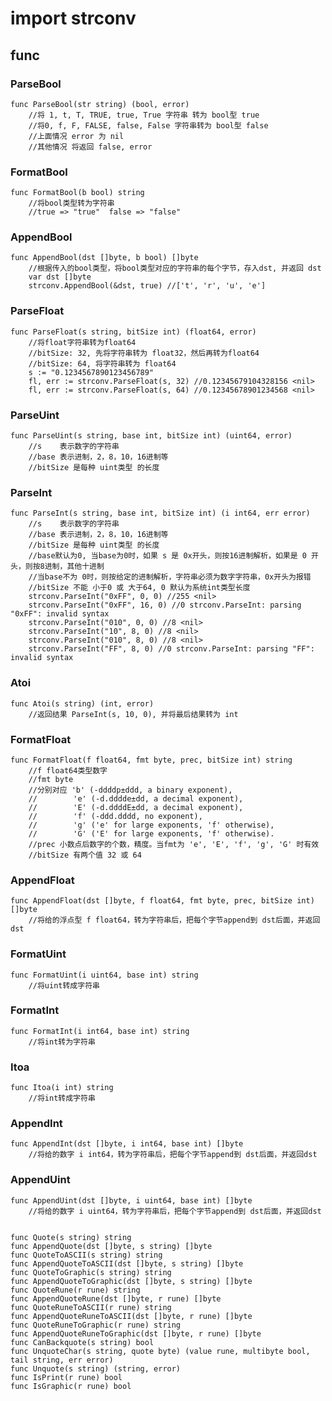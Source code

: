 # import strconv

## func
### ParseBool
	func ParseBool(str string) (bool, error)
		//将 1, t, T, TRUE, true, True 字符串 转为 bool型 true
		//将0, f, F, FALSE, false, False 字符串转为 bool型 false
		//上面情况 error 为 nil
		//其他情况 将返回 false, error

### FormatBool
	func FormatBool(b bool) string
		//将bool类型转为字符串
		//true => "true"  false => "false"

### AppendBool
	func AppendBool(dst []byte, b bool) []byte
		//根据传入的bool类型，将bool类型对应的字符串的每个字节，存入dst, 并返回 dst
		var dst []byte
		strconv.AppendBool(&dst, true) //['t', 'r', 'u', 'e']

### ParseFloat
	func ParseFloat(s string, bitSize int) (float64, error)
		//将float字符串转为float64
		//bitSize: 32, 先将字符串转为 float32，然后再转为float64
		//bitSize: 64, 将字符串转为 float64
		s := "0.1234567890123456789"
		fl, err := strconv.ParseFloat(s, 32) //0.12345679104328156 <nil>
		fl, err := strconv.ParseFloat(s, 64) //0.12345678901234568 <nil>

### ParseUint
	func ParseUint(s string, base int, bitSize int) (uint64, error)
		//s    表示数字的字符串
		//base 表示进制，2，8，10，16进制等
		//bitSize 是每种 uint类型 的长度

### ParseInt
	func ParseInt(s string, base int, bitSize int) (i int64, err error)
		//s    表示数字的字符串
		//base 表示进制，2，8，10，16进制等
		//bitSize 是每种 uint类型 的长度
		//base默认为0, 当base为0时，如果 s 是 0x开头，则按16进制解析，如果是 0 开头，则按8进制，其他十进制
		//当base不为 0时，则按给定的进制解析，字符串必须为数字字符串，0x开头为报错
		//bitSize 不能 小于0 或 大于64, 0 默认为系统int类型长度
		strconv.ParseInt("0xFF", 0, 0) //255 <nil>
		strconv.ParseInt("0xFF", 16, 0) //0 strconv.ParseInt: parsing "0xFF": invalid syntax
		strconv.ParseInt("010", 0, 0) //8 <nil>
		strconv.ParseInt("10", 8, 0) //8 <nil>
		strconv.ParseInt("010", 8, 0) //8 <nil>
		strconv.ParseInt("FF", 8, 0) //0 strconv.ParseInt: parsing "FF": invalid syntax

### Atoi
	func Atoi(s string) (int, error)
		//返回结果 ParseInt(s, 10, 0), 并将最后结果转为 int

### FormatFloat
	func FormatFloat(f float64, fmt byte, prec, bitSize int) string
		//f float64类型数字
		//fmt byte
		//分别对应 'b' (-ddddp±ddd, a binary exponent),
		//		  'e' (-d.dddde±dd, a decimal exponent),
		// 		  'E' (-d.ddddE±dd, a decimal exponent),
		// 		  'f' (-ddd.dddd, no exponent),
		// 		  'g' ('e' for large exponents, 'f' otherwise), 
		// 		  'G' ('E' for large exponents, 'f' otherwise).
		//prec 小数点后数字的个数，精度。当fmt为 'e', 'E', 'f', 'g', 'G' 时有效
		//bitSize 有两个值 32 或 64

### AppendFloat
	func AppendFloat(dst []byte, f float64, fmt byte, prec, bitSize int) []byte
		//将给的浮点型 f float64，转为字符串后，把每个字节append到 dst后面，并返回dst

### FormatUint
	func FormatUint(i uint64, base int) string
		//将uint转成字符串

### FormatInt
	func FormatInt(i int64, base int) string
		//将int转为字符串

### Itoa
	func Itoa(i int) string
		//将int转成字符串

### AppendInt
	func AppendInt(dst []byte, i int64, base int) []byte
		//将给的数字 i int64，转为字符串后，把每个字节append到 dst后面，并返回dst

### AppendUint
	func AppendUint(dst []byte, i uint64, base int) []byte
		//将给的数字 i uint64，转为字符串后，把每个字节append到 dst后面，并返回dst


	func Quote(s string) string
	func AppendQuote(dst []byte, s string) []byte
	func QuoteToASCII(s string) string
	func AppendQuoteToASCII(dst []byte, s string) []byte
	func QuoteToGraphic(s string) string
	func AppendQuoteToGraphic(dst []byte, s string) []byte
	func QuoteRune(r rune) string
	func AppendQuoteRune(dst []byte, r rune) []byte
	func QuoteRuneToASCII(r rune) string
	func AppendQuoteRuneToASCII(dst []byte, r rune) []byte
	func QuoteRuneToGraphic(r rune) string
	func AppendQuoteRuneToGraphic(dst []byte, r rune) []byte
	func CanBackquote(s string) bool
	func UnquoteChar(s string, quote byte) (value rune, multibyte bool, tail string, err error)
	func Unquote(s string) (string, error)
	func IsPrint(r rune) bool
	func IsGraphic(r rune) bool